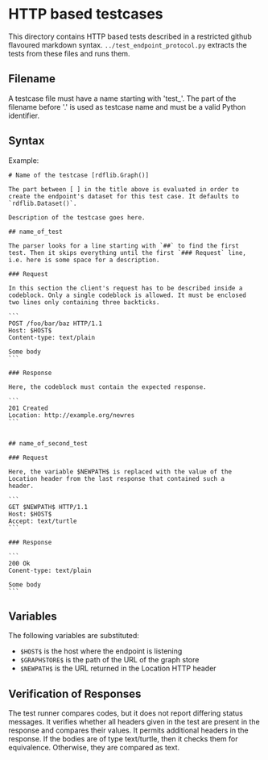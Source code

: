 # HTTP based testcases

This directory contains HTTP based tests described in a restricted
github flavoured markdown syntax. `../test_endpoint_protocol.py`
extracts the tests from these files and runs them.

## Filename

A testcase file must have a name starting with 'test_'. The part of
the filename before '.' is used as testcase name and must be a valid
Python identifier.

## Syntax

Example:

    # Name of the testcase [rdflib.Graph()]

    The part between [ ] in the title above is evaluated in order to
    create the endpoint's dataset for this test case. It defaults to
    `rdflib.Dataset()`.

    Description of the testcase goes here.

    ## name_of_test

    The parser looks for a line starting with `##` to find the first
    test. Then it skips everything until the first `### Request` line,
    i.e. here is some space for a description.

    ### Request

    In this section the client's request has to be described inside a
    codeblock. Only a single codeblock is allowed. It must be enclosed
    two lines only containing three backticks.

    ```
    POST /foo/bar/baz HTTP/1.1
    Host: $HOST$
    Content-type: text/plain
    
    Some body
    ```

    ### Response

    Here, the codeblock must contain the expected response.

    ```
    201 Created
    Location: http://example.org/newres
    ```
        

    ## name_of_second_test

    ### Request

    Here, the variable $NEWPATH$ is replaced with the value of the
    Location header from the last response that contained such a
    header.

    ```
    GET $NEWPATH$ HTTP/1.1
    Host: $HOST$
    Accept: text/turtle
    ```
        
    ### Response

    ```
    200 Ok
    Conent-type: text/plain
    
    Some body
    ```

## Variables

The following variables are substituted:

* `$HOST$` is the host where the endpoint is listening
* `$GRAPHSTORE$` is the path of the URL of the graph store
* `$NEWPATH$` is the URL returned in the Location HTTP header

## Verification of Responses

The test runner compares codes, but it does not report differing
status messages. It verifies whether all headers given in the test are
present in the response and compares their values. It permits
additional headers in the response. If the bodies are of type
text/turtle, then it checks them for equivalence. Otherwise, they are
compared as text.


